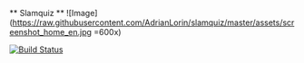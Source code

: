 ** Slamquiz **
![Image](https://raw.githubusercontent.com/AdrianLorin/slamquiz/master/assets/screenshot_home_en.jpg =600x)

[![Build Status](https://travis-ci.org/AdrianLorin/slamquiz.svg?branch=develop)](https://travis-ci.org/AdrianLorin/slamquiz)